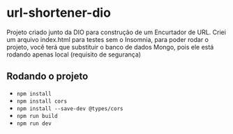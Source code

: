 # url-shortener-dio

Projeto criado junto da DIO para construção de um Encurtador de URL.
Criei um arquivo index.html para testes sem o Insomnia, para poder rodar o projeto, você terá que substituir o banco de dados Mongo, pois ele está rodando apenas local (requisito de segurança)

## Rodando o projeto

- `npm install`
- `npm install cors`
- `npm install --save-dev @types/cors`
- `npm run build`
- `npm run dev`
